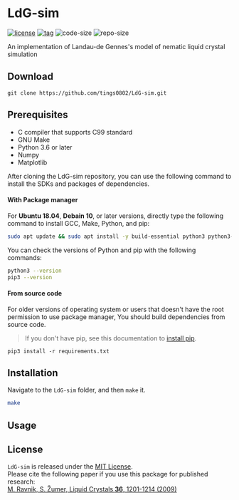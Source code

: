 # LdG-sim

[![license](https://img.shields.io/github/license/tings0802/LdG-sim)](https://github.com/tings0802/LdG-sim/blob/master/LICENSE)
[![tag](https://img.shields.io/github/v/tag/tings0802/LdG-sim)](https://github.com/tings0802/LdG-sim/tags)
![code-size](https://img.shields.io/github/languages/code-size/tings0802/LdG-sim)
![repo-size](https://img.shields.io/github/repo-size/tings0802/LdG-sim)

An implementation of Landau-de Gennes's model of nematic liquid crystal simulation  

## Download  
```shell
git clone https://github.com/tings0802/LdG-sim.git
```

## Prerequisites  
- C compiler that supports C99 standard  
- GNU Make  
- Python 3.6 or later  
- Numpy  
- Matplotlib  

After cloning the LdG-sim repository, you can use the following command to install the SDKs and packages of dependencies.  

#### With Package manager  
For **Ubuntu 18.04**, **Debain 10**, or later versions, directly type the following command to install GCC, Make, Python, and pip:  
```bash
sudo apt update && sudo apt install -y build-essential python3 python3-pip
```

You can check the versions of Python and pip with the following commands:  
```bash
python3 --version
pip3 --version
```

#### From source code  
For older versions of operating system or users that doesn't have the root permission to use package manager, You should build dependencies from source code.  

> If you don't have pip, see this documentation to [install pip](https://pip.pypa.io/en/stable/installing/).  


```shell
pip3 install -r requirements.txt
```

## Installation  
Navigate to the `LdG-sim` folder, and then `make` it.  

```bash
make
```

## Usage


<!-- ## Contributing -->

<!-- ## Citation -->

## License
`LdG-sim` is released under the [MIT License](https://github.com/tings0802/LdG-sim/blob/master/LICENSE).  
Please cite the following paper if you use this package for published research:  
<a href="https://doi.org/10.1080/02678290903056095" target="_blank">M. Ravnik, S. Žumer, Liquid Crystals **36**, 1201-1214 (2009)</a>